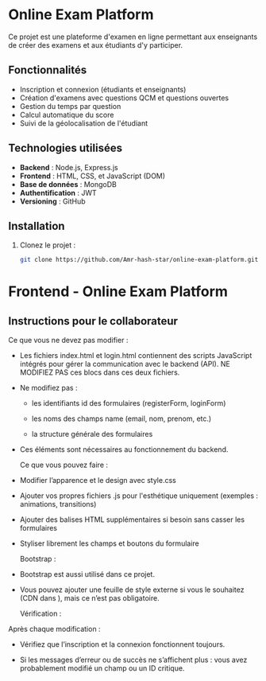 # Online Exam Platform

Ce projet est une plateforme d'examen en ligne permettant aux enseignants de créer des examens et aux étudiants d'y participer.

## Fonctionnalités

- Inscription et connexion (étudiants et enseignants)
- Création d'examens avec questions QCM et questions ouvertes
- Gestion du temps par question
- Calcul automatique du score
- Suivi de la géolocalisation de l'étudiant

## Technologies utilisées

- **Backend** : Node.js, Express.js
- **Frontend** : HTML, CSS, et JavaScript (DOM)
- **Base de données** : MongoDB
- **Authentification** : JWT
- **Versioning** : GitHub

## Installation

1. Clonez le projet :
   ```bash
   git clone https://github.com/Amr-hash-star/online-exam-platform.git


# Frontend - Online Exam Platform

## Instructions pour le collaborateur

   Ce que vous ne devez pas modifier :

- Les fichiers index.html et login.html contiennent des scripts JavaScript intégrés pour gérer la communication avec le backend (API).
 NE MODIFIEZ PAS ces blocs <script>...</script> dans ces deux fichiers.

- Ne modifiez pas :

   - les identifiants id des formulaires (registerForm, loginForm)

   - les noms des champs name (email, nom, prenom, etc.)

   - la structure générale des formulaires

- Ces éléments sont nécessaires au fonctionnement du backend.


   Ce que vous pouvez faire :

- Modifier l’apparence et le design avec style.css

- Ajouter vos propres fichiers .js pour l'esthétique uniquement (exemples : animations, transitions)

- Ajouter des balises HTML supplémentaires si besoin sans casser les formulaires

- Styliser librement les champs et boutons du formulaire


   Bootstrap :

- Bootstrap est aussi utilisé dans ce projet.

- Vous pouvez ajouter une feuille de style externe si vous le souhaitez (CDN dans <head>), mais ce n’est pas obligatoire.


   Vérification :

Après chaque modification :

   - Vérifiez que l’inscription et la connexion fonctionnent toujours.

   - Si les messages d’erreur ou de succès ne s’affichent plus : vous avez probablement modifié un champ ou un ID critique.



